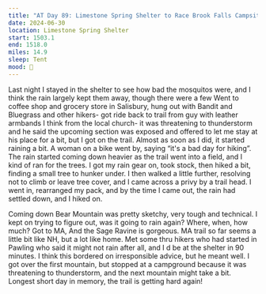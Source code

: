 ```yaml
---
title: "AT Day 89: Limestone Spring Shelter to Race Brook Falls Campsite"
date: 2024-06-30
location: Limestone Spring Shelter
start: 1503.1
end: 1518.0
miles: 14.9
sleep: Tent
mood: 🙂
---
```

Last night I stayed in the shelter to see how bad the mosquitos were, and I think the rain largely kept them
away, though there were a few
Went to coffee shop and grocery store in Salisbury, hung out with Bandit and Bluegrass and other hikers- got
ride back to trail from guy with leather armbands I think from the local church- it was threatening to
thunderstorm and he said the upcoming section was exposed and offered to let me stay at his place for a bit,
but I got on the trail. Almost as soon as I did, it started raining a bit. A woman on a bike went by, saying “it's a
bad day for hiking”. The rain started coming down heavier as the trail went into a field, and I kind of ran for the
trees. I got my rain gear on, took stock, then hiked a bit, finding a small tree to hunker under. I then walked a
little further, resolving not to climb or leave tree cover, and I came across a privy by a trail head. I went in,
rearranged my pack, and by the time I came out, the rain had settled down, and I hiked on.

Coming down Bear Mountain was pretty sketchy, very tough and technical. I kept on trying to figure out, was it
going to rain again? Where, when, how much? Got to MA, And the Sage Ravine is gorgeous. MA trail so far
seems a little bit like NH, but a lot like home. Met some thru hikers who had started in Pawling who said it might
not rain after all, and I d be at the shelter in 90 minutes. I think this bordered on irresponsible advice, but he
meant well. I got over the first mountain, but stopped at a campground because it was threatening to
thunderstorm, and the next mountain might take a bit. Longest short day in memory, the trail is getting hard
again!